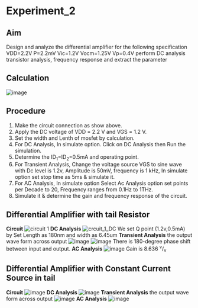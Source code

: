 # Experiment_2
## Aim
Design and analyze the differential amplifier for the following specification VDD=2.2V P=2.2mV Vic=1.2V
Vocm=1.25V Vp=0.4V perform DC analysis transistor analysis, frequency response and extract the parameter
## Calculation
![image](https://github.com/user-attachments/assets/3ef28bc6-a630-4de1-ad91-17f0bcd379d9)
## Procedure 
1.	Make the circuit connection as show above.
2.	Apply the DC voltage of VDD = 2.2 V and VGS = 1.2 V.
3.	Set the width and Lenth of mosfet by calculation.
4.	For DC Analysis, In simulate option. Click on DC Analysis then Run the simulation.
5.	Determine the ID<sub>1</sub>=ID<sub>2</sub>=0.5mA and operating point.
6.	For Transient Analysis, Change the voltage source VGS to sine wave with Dc level is 1.2v, Amplitude is 50mV, frequency is 1 kHz, In simulate option set stop time as 5ms & simulate it.
7.	For AC Analysis, In simulate option Select Ac Analysis option set points per Decade to 20, Frequency ranges from 0.1Hz to 1THz. 
8.	Simulate it & determine the gain and frequency response of the circuit.
## Differential Amplifier with tail Resistor
**Circuit**
![circuit 1](https://github.com/user-attachments/assets/c3982eda-b3c6-48a6-bc8b-59be0e64fd3c)
**DC Analysis**
![crcuit_1_DC](https://github.com/user-attachments/assets/1a21842a-322c-485e-a748-c637332e9f5d)
We set Q point (1.2v,0.5mA) by Set Length as 180nm and width as 6.45um
**Transient Analysis**
the output wave form across output 
![image](https://github.com/user-attachments/assets/29e6e18f-0d64-4821-aecc-99bdf5500d0e)
![image](https://github.com/user-attachments/assets/7eda1a8d-d9df-4eeb-a574-fa5ec67924d7)
There is 180-degree phase shift between input and output.
**AC Analysis**
![image](https://github.com/user-attachments/assets/8d5ea834-e7c7-47c1-a1ee-bd811c444258)
Gain is 8.636 <sup>v</sup>/<sub>v</sub>
## Differential Amplifier with Constant Current Source in tail 
**Circuit**
![image](https://github.com/user-attachments/assets/f5945e10-c06c-4845-afed-c7ea97df0d57)
**DC Analysis**
![image](https://github.com/user-attachments/assets/b2626b73-90e0-43d8-a1c6-b2edaf7b97ed)
**Transient Analysis**
the output wave form across output 
![image](https://github.com/user-attachments/assets/8bca769f-0531-4a5c-b75e-1654c6d94e56)
**AC Analysis**
![image](https://github.com/user-attachments/assets/8d5ea834-e7c7-47c1-a1ee-bd811c444258)

